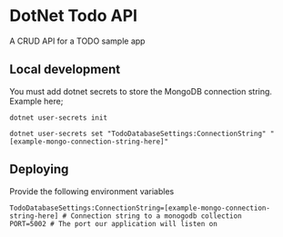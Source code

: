 # DotNet Todo API

A CRUD API for a TODO sample app

## Local development

You must add dotnet secrets to store the MongoDB connection string. Example here;

```
dotnet user-secrets init

dotnet user-secrets set "TodoDatabaseSettings:ConnectionString" "[example-mongo-connection-string-here]"
```

## Deploying

Provide the following environment variables

```
TodoDatabaseSettings:ConnectionString=[example-mongo-connection-string-here] # Connection string to a monogodb collection
PORT=5002 # The port our application will listen on
```